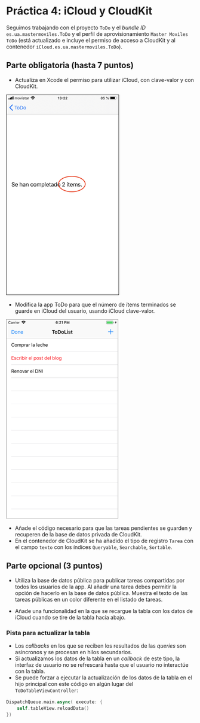 
# Práctica 4: iCloud y CloudKit

Seguimos trabajando con el proyecto `ToDo` y el _bundle ID_
`es.ua.mastermoviles.ToDo` y el perfil de aprovisionamiento `Master
Moviles ToDo` (está actualizado e incluye el permiso de acceso
a CloudKit y al contenedor `iCloud.es.ua.mastermoviles.ToDo`).

## Parte obligatoria (hasta 7 puntos) ##

- Actualiza en Xcode el permiso para utilizar iCloud, con clave-valor
  y con CloudKit.
    

<img style="border: 1px solid;" src="imagenes/todo-clave-valor.jpeg" width="300px"/>

- Modifica la app ToDo para que el número de ítems terminados se
  guarde en iCloud del usuario, usando iCloud clave-valor.

<img src="imagenes/todolist-cloudkit.png" width="300px"/>


- Añade el código necesario para que las tareas pendientes
  se guarden y recuperen de la base de datos privada de
  CloudKit. 
- En el contenedor de CloudKit se ha añadido el tipo de registro
  `Tarea` con el campo `texto` con los índices `Queryable`,
  `Searchable`, `Sortable`. 


## Parte opcional (3 puntos) ##

- Utiliza la base de datos pública para publicar tareas compartidas
  por todos los usuarios de la app. Al añadir una tarea debes permitir
  la opción de hacerlo en la base de datos pública. Muestra el texto
  de las tareas públicas en un color diferente en el listado de
  tareas.
  
<!--

La configuración de los roles de seguridad en el Dashboard hace que 
solo los usuarios que han creado la tarea puedan borrarla. Los demás 
pueden leerla, pero no borrarla.

Hay que definir una alerta que de un aviso de que no has podido borrar
una tarea porque no es tuya.

-->

- Añade una funcionalidad en la que se recargue la
  tabla con los datos de iCloud cuando se tire de la tabla hacia
  abajo. 

### Pista para actualizar la tabla ###

- Los _callbacks_ en los que se reciben los resultados de las
  _queries_ son asíncronos y se procesan en hilos secundarios.
- Si actualizamos los datos de la tabla en un _callback_ de este tipo,
  la interfaz de usuario no se refrescará hasta que el usuario no
  interactúe con la tabla.
- Se puede forzar a ejecutar la actualización de los datos de la tabla en
  el hijo principal con este código en algún lugar del `ToDoTableViewController`:
  
```swift
DispatchQueue.main.async( execute: {
    self.tableView.reloadData()
})
```

